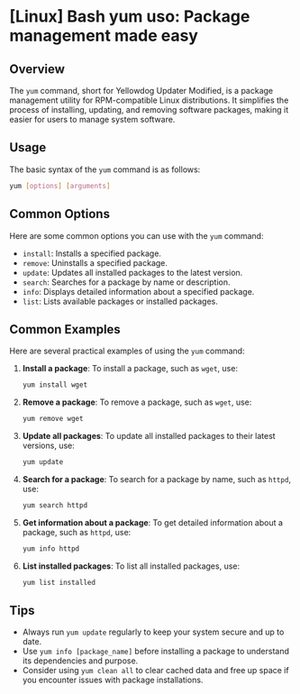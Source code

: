 # [Linux] Bash yum uso: Package management made easy

## Overview
The `yum` command, short for Yellowdog Updater Modified, is a package management utility for RPM-compatible Linux distributions. It simplifies the process of installing, updating, and removing software packages, making it easier for users to manage system software.

## Usage
The basic syntax of the `yum` command is as follows:

```bash
yum [options] [arguments]
```

## Common Options
Here are some common options you can use with the `yum` command:

- `install`: Installs a specified package.
- `remove`: Uninstalls a specified package.
- `update`: Updates all installed packages to the latest version.
- `search`: Searches for a package by name or description.
- `info`: Displays detailed information about a specified package.
- `list`: Lists available packages or installed packages.

## Common Examples
Here are several practical examples of using the `yum` command:

1. **Install a package**:
   To install a package, such as `wget`, use:
   ```bash
   yum install wget
   ```

2. **Remove a package**:
   To remove a package, such as `wget`, use:
   ```bash
   yum remove wget
   ```

3. **Update all packages**:
   To update all installed packages to their latest versions, use:
   ```bash
   yum update
   ```

4. **Search for a package**:
   To search for a package by name, such as `httpd`, use:
   ```bash
   yum search httpd
   ```

5. **Get information about a package**:
   To get detailed information about a package, such as `httpd`, use:
   ```bash
   yum info httpd
   ```

6. **List installed packages**:
   To list all installed packages, use:
   ```bash
   yum list installed
   ```

## Tips
- Always run `yum update` regularly to keep your system secure and up to date.
- Use `yum info [package_name]` before installing a package to understand its dependencies and purpose.
- Consider using `yum clean all` to clear cached data and free up space if you encounter issues with package installations.